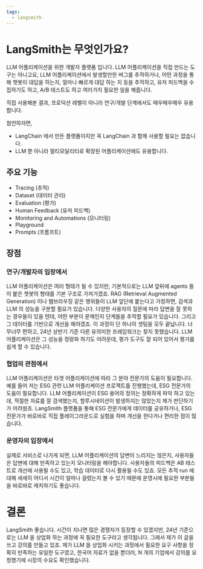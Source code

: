 ```yaml
---
tags:
  - langsmith
---
```

# LangSmith는  무엇인가요?

LLM 어플리케이션을 위한 개발자 플랫폼 입니다.
LLM 어플리케이션을 직접 만드는 도구는 아니고요,
LLM 어플리케이션에서 발생할만한 버그를 추적하거나, 어떤 과정을 통해 챗봇이 대답을 하는지, 얼마나 빠르게 대답 하는 지 등을 추적하고, 유저 피드백을 수집하기도 하고, A/B 테스트도 하고 여러가지 필요한 일을 해줍니다.

직접 사용해본 결과, 프로덕션 레벨이 아니라 연구/개발 단계에서도 매우매우매우 유용합니다. 

첨언하자면,  
- LangChain 에서 만든 플랫폼이지만 꼭 LangChain 과 함께 사용할 필요는 없습니다.
- LLM 뿐 아니라 멀티모달리티로 확장된 어플리케이션에도 유용합니다.

## 주요 기능
- Tracing (추적)
- Dataset (데이터 관리)
- Evaluation (평가)
- Human Feedback (유저 피드백)
- Monitoring and Automations (모니터링)
- Playground 
- Prompts (프롬프트)


## 장점

### 연구/개발자의 입장에서

LLM 어플리케이션은 여러 형태가 될 수 있지만, 기본적으로는 LLM 앞뒤에 agents 들이 붙은 챗봇의 형태를 기본 구조로 가져가겠죠. RAG (Retrieval Augmented Generation) 이나 웹브라우징 같은 행위들이 LLM 앞단에 붙는다고 가정하면, 검색과 LLM 의 성능을 구분할 필요가 있습니다.
다양한 사용자의 질문에 따라 답변을 잘 못하는 경우들이 있을 텐데, 어떤 부분이 문제인지 단계들을 추적할 필요가 있습니다. 그리고 그 데이터를 기반으로 개선을 해야겠죠.
이 과정이 단 하나의 셋팅을 모두 끝납니다. 너무너무 편하고, 24년 상반기 기준 다른 유의미한 프레임워크는 찾지 못했습니다.
LLM 어플리케이션은 그 성능을 정량화 하기도 어려운데, 평가 도구도 잘 되어 있어서 평가를 쉽게 할 수 있습니다.

### 협업의 관점에서

LLM 어플리케이션은 타겟 어플리케이션에 따라 그 분야 전문가의 도움이 필요합니다. 예를 들어 저는 ESG 관련 LLM 어플리케이션 프로젝트를 진행했는데, ESG 전문가의 도움이 필요합니다. LLM 어플리케이션이 ESG 용어의 정의는 정확하게 파악 하고 있는데, 적절한 자료를 잘 검색했는지, 할루시네이션이 발생하지는 않았는지 제가 판단하기가 어려웠죠.
LangSmith 플랫폼을 통해 ESG 전문가에게 데이터를 공유하거나, ESG 전문가가 바로바로 직접 플레이그라운드로 실험을 하며 개선을 한다거나 편리한 점이 많습니다.

### 운영자의 입장에서

실제로 서비스로 나가게 되면, LLM 어플리케이션의 답변이 느리지는 않은지, 사용자들은 답변에 대해 만족하고 있는지 모니터링을 해야합니다. 사용자들의 피드백은 AB 테스트로 개선에 사용될 수도 있고, 학습 데이터로 다시 활용될 수도 있죠. 모든 추적 run 에 대해 세세히 어디서 시간이 얼마나 걸렸는지 볼 수 있기 때문에 운영시에 필요한 부분들을 바로바로 캐치하기도 좋습니다.  
  
  
# 결론

LangSmith 좋습니다.
시간이 지나면 많은 경쟁자가 등장할 수 있겠지만, 24년 기준으로는 LLM 을 상업화 하는 과정에 꼭 필요한 도구라고 생각됩니다. 그래서 제가 이 글을 쓰고 강의를 만들고 있죠.
제가 LLM 을 상업화 시키는 과정에서 필요한 요구 사항을 정확히 만족하는 유일한 도구였고, 한국어 자료가 없을 뿐더러, N 개의 기업에서 강의를 요청했기에 시장의 수요도 확인했습니다.